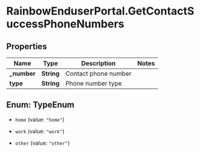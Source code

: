 # RainbowEnduserPortal.GetContactSuccessPhoneNumbers

## Properties

Name | Type | Description | Notes
------------ | ------------- | ------------- | -------------
**_number** | **String** | Contact phone number | 
**type** | **String** | Phone number type | 



## Enum: TypeEnum


* `home` (value: `"home"`)

* `work` (value: `"work"`)

* `other` (value: `"other"`)




